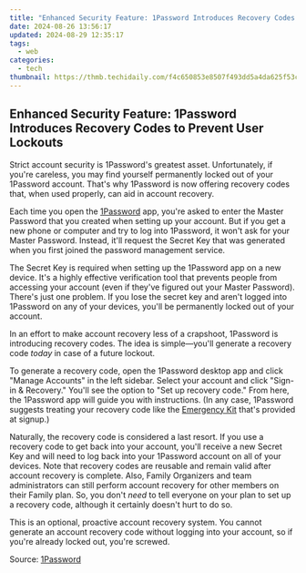 ```yaml
---
title: "Enhanced Security Feature: 1Password Introduces Recovery Codes to Prevent User Lockouts"
date: 2024-08-26 13:56:17
updated: 2024-08-29 12:35:17
tags:
  - web
categories:
  - tech
thumbnail: https://thmb.techidaily.com/f4c650853e8507f493dd5a4da625f53ce5ecb8f26fcbb71888c8a6af3708b00c.jpg
---
```


## Enhanced Security Feature: 1Password Introduces Recovery Codes to Prevent User Lockouts

Strict account security is 1Password's greatest asset. Unfortunately, if you're careless, you may find yourself permanently locked out of your 1Password account. That's why 1Password is now offering recovery codes that, when used properly, can aid in account recovery.

 Each time you open the [1Password](https://driver-download.techidaily.com/get-up-and-running-install-epson-ds-530-printer-on-windows-10-using-official-x64-drivers/) app, you're asked to enter the Master Password that you created when setting up your account. But if you get a new phone or computer and try to log into 1Password, it won't ask for your Master Password. Instead, it'll request the Secret Key that was generated when you first joined the password management service.

 The Secret Key is required when setting up the 1Password app on a new device. It's a highly effective verification tool that prevents people from accessing your account (even if they've figured out your Master Password). There's just one problem. If you lose the secret key and aren't logged into 1Password on any of your devices, you'll be permanently locked out of your account.

 In an effort to make account recovery less of a crapshoot, 1Password is introducing recovery codes. The idea is simple—you'll generate a recovery code _today_ in case of a future lockout.

 To generate a recovery code, open the 1Password desktop app and click "Manage Accounts" in the left sidebar. Select your account and click "Sign-in & Recovery." You'll see the option to "Set up recovery code." From here, the 1Password app will guide you with instructions. (In any case, 1Password suggests treating your recovery code like the [Emergency Kit](https://blog.1password.com/where-to-store-your-emergency-kit/) that's provided at signup.)

 Naturally, the recovery code is considered a last resort. If you use a recovery code to get back into your account, you'll receive a new Secret Key and will need to log back into your 1Password account on all of your devices. Note that recovery codes are reusable and remain valid after account recovery is complete. Also, Family Organizers and team administrators can still perform account recovery for other members on their Family plan. So, you don't _need_ to tell everyone on your plan to set up a recovery code, although it certainly doesn't hurt to do so.

 This is an optional, proactive account recovery system. You cannot generate an account recovery code without logging into your account, so if you're already locked out, you're screwed.

 Source: [1Password](https://blog.1password.com/introducing-1password-recovery-codes/)

<ins class="adsbygoogle"
     style="display:block"
     data-ad-format="autorelaxed"
     data-ad-client="ca-pub-7571918770474297"
     data-ad-slot="1223367746"></ins>



<ins class="adsbygoogle"
     style="display:block"
     data-ad-client="ca-pub-7571918770474297"
     data-ad-slot="8358498916"
     data-ad-format="auto"
     data-full-width-responsive="true"></ins>
